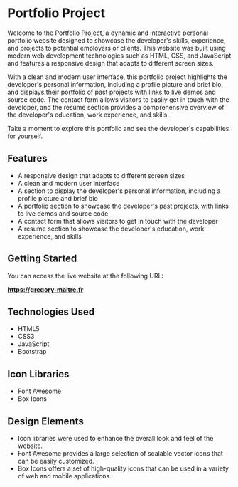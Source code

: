# Portfolio Project

Welcome to the Portfolio Project, a dynamic and interactive personal portfolio website designed to showcase the developer's skills, experience, and projects to potential employers or clients. This website was built using modern web development technologies such as HTML, CSS, and JavaScript and features a responsive design that adapts to different screen sizes.

With a clean and modern user interface, this portfolio project highlights the developer's personal information, including a profile picture and brief bio, and displays their portfolio of past projects with links to live demos and source code. The contact form allows visitors to easily get in touch with the developer, and the resume section provides a comprehensive overview of the developer's education, work experience, and skills. 

Take a moment to explore this portfolio and see the developer's capabilities for yourself.

## Features

- A responsive design that adapts to different screen sizes
- A clean and modern user interface
- A section to display the developer's personal information, including a profile picture and brief bio
- A portfolio section to showcase the developer's past projects, with links to live demos and source code
- A contact form that allows visitors to get in touch with the developer
- A resume section to showcase the developer's education, work experience, and skills

## Getting Started

You can access the live website at the following URL:

**https://gregory-maitre.fr**

## Technologies Used

- HTML5
- CSS3
- JavaScript
- Bootstrap

## Icon Libraries

- Font Awesome
- Box Icons

## Design Elements

- Icon libraries were used to enhance the overall look and feel of the website.
- Font Awesome provides a large selection of scalable vector icons that can be easily customized.
- Box Icons offers a set of high-quality icons that can be used in a variety of web and mobile applications.
